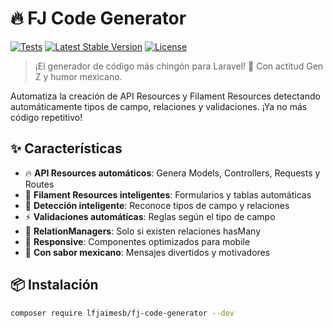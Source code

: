 # 🔥 FJ Code Generator

[![Tests](https://github.com/lfjaimesb/fj-code-generator/workflows/tests/badge.svg)](https://github.com/lfjaimesb/fj-code-generator)
[![Latest Stable Version](https://poser.pugx.org/lfjaimesb/fj-code-generator/v/stable)](https://packagist.org/packages/lfjaimesb/fj-code-generator)
[![License](https://poser.pugx.org/lfjaimesb/fj-code-generator/license)](https://packagist.org/packages/lfjaimesb/fj-code-generator)

> ¡El generador de código más chingón para Laravel! 🚀 Con actitud Gen Z y humor mexicano.

Automatiza la creación de API Resources y Filament Resources detectando automáticamente tipos de campo, relaciones y validaciones. ¡Ya no más código repetitivo!

## ✨ Características

- 🔥 **API Resources automáticos**: Genera Models, Controllers, Requests y Routes
- 🎯 **Filament Resources inteligentes**: Formularios y tablas automáticas
- 🧠 **Detección inteligente**: Reconoce tipos de campo y relaciones
- ⚡  **Validaciones automáticas**: Reglas según el tipo de campo
- 🎨 **RelationManagers**: Solo si existen relaciones hasMany
- 📱 **Responsive**: Componentes optimizados para mobile
- 🌮 **Con sabor mexicano**: Mensajes divertidos y motivadores

## 📦 Instalación

```bash
composer require lfjaimesb/fj-code-generator --dev